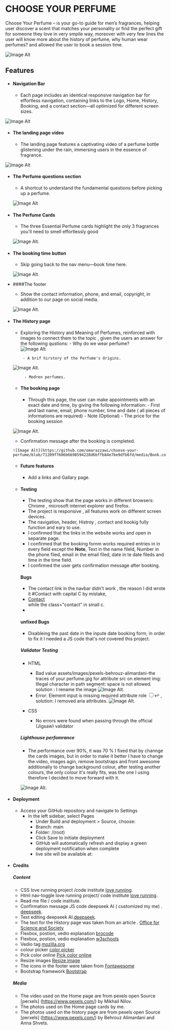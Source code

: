 ﻿# **CHOOSE YOUR PERFUME**

Choose Your Perfume –  is your go-to guide for men’s fragrances, helping user discover a scent that matches your personality or find the perfect gift for someone they love in very smpile way, moreover with very few lines the user will know more about the history of perfume, why human wear perfumes? and allowed the user to book a session time.

![Image Alt](https://github.com/omarazzawi/choose-your-perfume/blob/71209f7606b6698594228d6bffb84e7be9dfb6fd/media/shootscreen.png)


## Features

 - #### Navigation Bar

    - Each page includes an identical responsive navigation bar for effortless navigation, containing links to the Logo, Home, History, Booking, and a contact section—all optimized for different screen sizes.

![Image Alt](https://github.com/omarazzawi/choose-your-perfume/blob/71209f7606b6698594228d6bffb84e7be9dfb6fd/media/navbar.png)



 - #### The landing page video

    - The landing page features a captivating video of a perfume bottle glistening under the rain, immersing users in the essence of fragrance.

  ![Image Alt](https://github.com/omarazzawi/choose-your-perfume/blob/71209f7606b6698594228d6bffb84e7be9dfb6fd/media/navbar.png)
  
   
 - #### The Perfume questions section

    - A shortcut to understand the fundamental questions before picking up a perfume.
  
   ![Image Alt](https://github.com/omarazzawi/choose-your-perfume/blob/71209f7606b6698594228d6bffb84e7be9dfb6fd/media/perfumes.questions.png)


 - #### The Perfume Cards
   
    - The three Essential Perfume cards highlight the only 3 fragrances you'll need to smell effortlessly good
  
   ![Image Alt](https://github.com/omarazzawi/choose-your-perfume/blob/71209f7606b6698594228d6bffb84e7be9dfb6fd/media/perfume.cards.png).


 - #### The booking time button
   
    - Skip going back to the nav menu—book time here.
  
   ![Image Alt](https://github.com/omarazzawi/choose-your-perfume/blob/71209f7606b6698594228d6bffb84e7be9dfb6fd/media/book%20time%20button.png).

- ####The footer
   
    - Show the contact information, phone, and email, copyright, in addition to our page on social media.
  
   ![Image Alt](https://github.com/omarazzawi/choose-your-perfume/blob/71209f7606b6698594228d6bffb84e7be9dfb6fd/media/footer.png).

  
- #### The History page
   
    - Exploring the History and Meaning of Perfumes, reinforced with images to connect them to the topic , given the users an answer for the following qustions:
          - Why do we wear perfume?      
   ![Image Alt](https://github.com/omarazzawi/choose-your-perfume/blob/71209f7606b6698594228d6bffb84e7be9dfb6fd/media/history.png).

           - A brif hirstory of the Perfume's Origins.
      
   ![Image Alt](https://github.com/omarazzawi/choose-your-perfume/blob/71209f7606b6698594228d6bffb84e7be9dfb6fd/media/history2.png).
      
           - Modren perfumes.

  

  - #### The booking page
   
    - Through this page, the user can make appointments with an exact date and time, by giving the following information:
           - First and last name, email, phone number, time and date ( all pieces of informations are required)
           - Note (Optional)
           - The price for the booking  session
      
   ![Image Alt](https://github.com/omarazzawi/choose-your-perfume/blob/71209f7606b6698594228d6bffb84e7be9dfb6fd/media/booking.png).   

     - Confirmation message after the booking is completed.

      ![Image Alt](https://github.com/omarazzawi/choose-your-perfume/blob/71209f7606b6698594228d6bffb84e7be9dfb6fd/media/Book.confirm.png).        


   - ####  Future features
        - Add a links and Gallary page.
    

  - #### Testing
    - The testing show that the page works in different browsers: Chrome , microsoft internet explorer and firefox.
    - The project is responsive , all features work on different screen devices. 
    - The navigation, header, Histroy , contact and bookig fully function and eary to use.
    - I confirmed that the links in the website works and open in separate page.
    - I confirmed that the booking fornm works required entries in in every field except the **Note**, Text in the name fileld, Number in the phone filed, email in the email filed, date in te date fileds and time in the time field.
    - I confirmed the user gets confirmation message after booking.
 
    #### Bugs
    - The contact link in the navbar didn't work , the reason I did wrote it #Contact with capital C by mistake, <li><a href="#Contact">Contact</a></li> while the class="contact" in small c.
    -
 
    #### unfixed Bugs
    - Disableing the past date in the inpute date booking form, in order to fix it I needed a JS code that's not covered this project.
     

    ##### Validator Testing
      - HTML
          - Bad value assets/images/pexels-behrouz-alimardani-the traces of your perfume.jpg for attribute src on element img: Illegal character in path segment: space is not allowed.  solution : I rename the image
         ![Image Alt](https://github.com/omarazzawi/choose-your-perfume/blob/71209f7606b6698594228d6bffb84e7be9dfb6fd/media/error1.png).
          - Error: Element input is missing required attribute role <input type="checkbox" id="nav-toggle" name="nav-toggle" aria-expanded="false" aria-label="Toggle navigation">↩  , solution: I removed aria attributes.
         ![Image Alt](https://github.com/omarazzawi/choose-your-perfume/blob/71209f7606b6698594228d6bffb84e7be9dfb6fd/media/error2.png).           
    
      - CSS
         - No errors were found when passing through the official (Jigsaw) validator



     ##### Lighthouse perfomrance 
      - The performance over 90%, it was 70 % I fixed that by channge the cards images, but in order to make it better I have to change the video, images agin, remove bootstraps and front awesome
        additionally to change background colour, after testing another colours,  the only colour it's really fits,  was the one I using therefore I decided to move forward with it.    

     ![Image Alt](https://github.com/omarazzawi/choose-your-perfume/blob/71209f7606b6698594228d6bffb84e7be9dfb6fd/media/lighthouse.png).

- #### Deployment

   - Access your GitHub repository and navigate to Settings 
     -  In the left sidebar, select Pages  
           -  Under Build and deployment > Source, choose:
           -  Branch: main
           -  Folder: /(root)
           -  Click Save to initiate deployment
           -  GitHub will automatically refresh and display a green deployment notification when complete
           - live site will be available at: 

- #### Credits
    ##### Content
     - CSS love running project /code institute [love running](https://github.com/Code-Institute-Solutions/love-running-v3/tree/main).
     - Html nav-toggle love running project/ code institute  [love running](https://github.com/Code-Institute-Solutions/love-running-v3/tree/main).
     - Read me file / code institute.
     - Confirmation message JS code deepseek AI ( customized my me) . [deepseek](https://www.deepseek.com/).
     - Text editing deepseek AI.[deepseek](https://www.deepseek.com/). 
     - The text for the History page was taken from an article . [Office for Science and Society](https://www.mcgill.ca/oss/article/history/story-perfume)
     - Flexbox, postion, vedio explanation [brocode](https://www.youtube.com/@BroCodez)
     - Flexbox, postion, vedio explanation [w3schools](https://www.w3schools.com/)
     - Vedio tag [mozilla.org](https://developer.mozilla.org/en-US/docs/Web/HTML/Reference/Elements/video)
     - colour picker [color picker](https://imagecolorpicker.com/)
     - Pick color online [Pick color online](https://pickcoloronline.com/)
     - Resize images [Resize image](https://imageresizer.com/)
     - The icons in the footer were taken from [Fontawesome](https://fontawesome.com/kits)
     - Bootstrap framework [Bootstrap ](https://getbootstrap.com/)
 
  

   ##### Media
    - The video used on the Home page are from pexels open Source [perxels] (https://www.pexels.com/) by Mikhail Nilov.
    - The photos used on the Home page cards by me.
    - The photos used on the history page are from pexels open Source [perxels] (https://www.pexels.com/) by Behrouz Alimardani and Anna Shvets.
       
      
  
  
  
  
  
  
    
   
            
  


   


 


